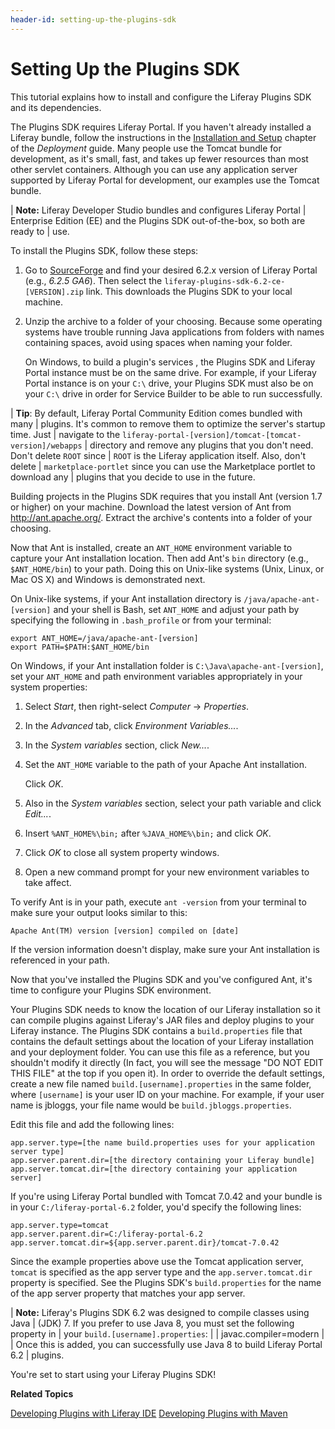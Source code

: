 ```yaml
---
header-id: setting-up-the-plugins-sdk
---
```


# Setting Up the Plugins SDK

This tutorial explains how to install and configure the Liferay Plugins SDK and
its dependencies. 

The Plugins SDK requires Liferay Portal. If you haven't already installed a
Liferay bundle, follow the instructions in the
[Installation and Setup](/docs/6-2/deploy/-/knowledge_base/d/installation-and-setup)
chapter of the *Deployment* guide. Many people use the Tomcat bundle for
development, as it's small, fast, and takes up fewer resources than most other
servlet containers. Although you can use any application server supported by
Liferay Portal for development, our examples use the Tomcat bundle. 

| **Note:** Liferay Developer Studio bundles and configures Liferay Portal
| Enterprise Edition (EE) and the Plugins SDK out-of-the-box, so both are ready to
| use.

To install the Plugins SDK, follow these steps:

1.  Go to
    [SourceForge](https://sourceforge.net/projects/lportal/files/Liferay%20Portal/)
    and find your desired 6.2.x version of Liferay Portal (e.g., *6.2.5 GA6*).
    Then select the `liferay-plugins-sdk-6.2-ce-[VERSION].zip` link. This
    downloads the Plugins SDK to your local machine.

2.  Unzip the archive to a folder of your choosing. Because some operating
    systems have trouble running Java applications from folders with names
    containing spaces, avoid using spaces when naming your folder.

    On Windows, to build a plugin's services , the Plugins SDK and Liferay
    Portal instance must be on the same drive. For example, if your Liferay
    Portal instance is on your `C:\` drive, your Plugins SDK must also be on
    your `C:\` drive in order for Service Builder to be able to run
    successfully. 

| **Tip**: By default, Liferay Portal Community Edition comes bundled with many
| plugins. It's common to remove them to optimize the server's startup time. Just
| navigate to the `liferay-portal-[version]/tomcat-[tomcat-version]/webapps`
| directory and remove any plugins that you don't need. Don't delete `ROOT` since
| `ROOT` is the Liferay application itself. Also, don't delete
| `marketplace-portlet` since you can use the Marketplace portlet to download any
| plugins that you decide to use in the future.

Building projects in the Plugins SDK requires that you install Ant (version 1.7
or higher) on your machine. Download the latest version of Ant from
<http://ant.apache.org/>. Extract the archive's contents into a folder of your
choosing. 

Now that Ant is installed, create an `ANT_HOME` environment variable to capture
your Ant installation location. Then add Ant's `bin` directory (e.g.,
`$ANT_HOME/bin`) to your path. Doing this on Unix-like systems (Unix, Linux, or
Mac OS X) and Windows is demonstrated next. 

On Unix-like systems, if your Ant installation directory is
`/java/apache-ant-[version]` and your shell is Bash, set `ANT_HOME` and adjust
your path by specifying the following in `.bash_profile` or from your terminal: 

    export ANT_HOME=/java/apache-ant-[version]
    export PATH=$PATH:$ANT_HOME/bin

On Windows, if your Ant installation folder is `C:\Java\apache-ant-[version]`,
set your `ANT_HOME` and path environment variables appropriately in your system
properties: 

1.  Select *Start*, then right-select *Computer* &rarr; *Properties*. 

2.  In the *Advanced* tab, click *Environment Variables...*. 

3.  In the *System variables* section, click *New...*. 

4.  Set the `ANT_HOME` variable to the path of your Apache Ant installation. 

    Click *OK*. 

5.  Also in the *System variables* section, select your path variable and click
    *Edit...*. 

6.  Insert `%ANT_HOME%\bin;` after `%JAVA_HOME%\bin;` and click *OK*. 

7.  Click *OK* to close all system property windows. 

8.  Open a new command prompt for your new environment variables to take affect. 

To verify Ant is in your path, execute `ant -version` from your terminal to make
sure your output looks similar to this: 

    Apache Ant(TM) version [version] compiled on [date]

If the version information doesn't display, make sure your Ant installation is
referenced in your path. 

Now that you've installed the Plugins SDK and you've configured Ant, it's time
to configure your Plugins SDK environment. 

Your Plugins SDK needs to know the location of our Liferay installation so it
can compile plugins against Liferay's JAR files and deploy plugins to your
Liferay instance. The Plugins SDK contains a `build.properties` file that
contains the default settings about the location of your Liferay installation
and your deployment folder. You can use this file as a reference, but you
shouldn't modify it directly (In fact, you will see the message "DO NOT EDIT
THIS FILE" at the top if you open it). In order to override the default
settings, create a new file named `build.[username].properties` in the same
folder, where `[username]` is your user ID on your machine. For example, if your
user name is jbloggs, your file name would be `build.jbloggs.properties`. 

Edit this file and add the following lines: 

    app.server.type=[the name build.properties uses for your application server type]
    app.server.parent.dir=[the directory containing your Liferay bundle]
    app.server.tomcat.dir=[the directory containing your application server]

If you're using Liferay Portal bundled with Tomcat 7.0.42 and your bundle is in
your `C:/liferay-portal-6.2` folder, you'd specify the following lines:

    app.server.type=tomcat
    app.server.parent.dir=C:/liferay-portal-6.2
    app.server.tomcat.dir=${app.server.parent.dir}/tomcat-7.0.42

Since the example properties above use the Tomcat application server, `tomcat`
is specified as the app server type and the `app.server.tomcat.dir` property is
specified. See the Plugins SDK's `build.properties` for the name of the app
server property that matches your app server. 

| **Note:** Liferay's Plugins SDK 6.2 was designed to compile classes using Java
| (JDK) 7. If you prefer to use Java 8, you must set the following property in
| your `build.[username].properties`:
| 
|     javac.compiler=modern
| 
| Once this is added, you can successfully use Java 8 to build Liferay Portal 6.2
| plugins.

You're set to start using your Liferay Plugins SDK! 

**Related Topics**

[Developing Plugins with Liferay IDE](/docs/6-2/tutorials/-/knowledge_base/t/liferay-ide)
[Developing Plugins with Maven](/docs/6-2/tutorials/-/knowledge_base/t/maven)
